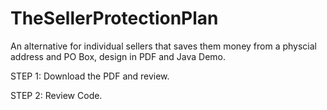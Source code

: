 # TheSellerProtectionPlan
An alternative for individual sellers that saves them money from a physcial address and PO Box, design in PDF and Java Demo.

STEP 1:
Download the PDF and review.

STEP 2:
Review Code.
